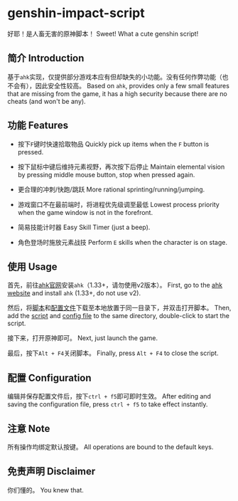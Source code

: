 # genshin-impact-script

好耶！是人畜无害的原神脚本！
Sweet! What a cute genshin script!

## 简介 Introduction

基于`ahk`实现，仅提供部分游戏本应有但却缺失的小功能。没有任何作弊功能（也不会有），因此安全性较高。
Based on `ahk`, provides only a few small features that are missing from the game, it has a high security because there are no cheats (and won't be any).

## 功能 Features

- 按下`F`键时快速拾取物品
  Quickly pick up items when the `F` button is pressed.

- 按下鼠标中键后维持元素视野，再次按下后停止
  Maintain elemental vision by pressing middle mouse button, stop when pressed again.

- 更合理的冲刺/快跑/跳跃
  More rational sprinting/running/jumping.

- 游戏窗口不在最前端时，将进程优先级调至最低
  Lowest process priority when the game window is not in the forefront.

- 简易技能计时器
  Easy Skill Timer (just a beep).

- 角色登场时施放元素战技
  Perform `E` skills when the character is on stage.

## 使用 Usage

首先，前往[ahk官网](https://www.autohotkey.com/)安装`ahk`（1.33+，请勿使用v2版本）。
First, go to the [ahk website](https://www.autohotkey.com/) and install `ahk` (1.33+, do not use v2).

然后，将[脚本](./source/index.ahk)和[配置文件](./source/config.ini)下载至本地放置于同一目录下，并双击打开脚本。
Then, add the [script](./source/index.ahk) and [config file](./source/config.ini) to the same directory, double-click to start the script.

接下来，打开原神即可。
Next, just launch the game.

最后，按下`Alt + F4`关闭脚本。
Finally, press `Alt + F4` to close the script.

## 配置 Configuration

编辑并保存配置文件后，按下`ctrl + f5`即可即时生效。
After editing and saving the configuration file, press `ctrl + f5` to take effect instantly.

## 注意 Note

所有操作均绑定默认按键。
All operations are bound to the default keys.

## 免责声明 Disclaimer

你们懂的。
You knew that.
